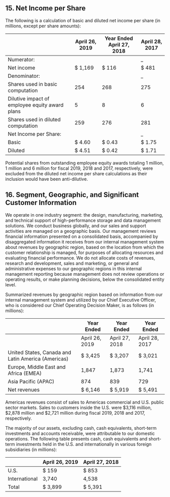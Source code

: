 ## 15. Net Income per Share

The following is a calculation of basic and diluted net income per share (in millions, except per share amounts):

|                                                | April 26, 2019   | Year Ended  April 27, 2018   | April 28, 2017   |
|------------------------------------------------|------------------|------------------------------|------------------|
| Numerator:                                     |                  |                              | $\_{  }$          |
| Net income                                     | $  1,169         | $  116                       | $  481           |
| Denominator:                                   |                  |                              | $\_{  }$          |
| Shares used in basic computation               | 254              | 268                          | 275              |
| Dilutive impact of employee equity award plans | 5                | 8                            | 6                |
| Shares used in diluted computation             | 259              | 276                          | 281              |
| Net Income per Share:                          |                  |                              | $\_{  }$          |
| Basic                                          | $  4.60          | $  0.43                      | $  1.75          |
| Diluted                                        | $  4.51          | $  0.42                      | $  1.71          |

Potential shares from outstanding employee equity awards totaling 1 million, 1 million and 6 million for fiscal 2019, 2018 and 2017, respectively, were excluded from the diluted net income per share calculations as their inclusion would have been anti-dilutive.

$^{ }$

## 16. Segment, Geographic, and Significant Customer Information

We operate in one industry segment: the design, manufacturing, marketing, and technical support of high-performance storage and data management solutions. We conduct business globally, and our sales and support activities are managed on a geographic basis. Our management reviews financial information presented on a consolidated basis, accompanied by disaggregated information it receives from our internal management system about revenues by geographic region, based on the location from which the customer relationship is managed, for purposes of allocating resources and evaluating financial performance. We do not allocate costs of revenues, research and development, sales and marketing, or general and administrative expenses to our geographic regions in this internal management reporting because management does not review operations or operating results, or make planning decisions, below the consolidated entity level.

Summarized revenues by geographic region based on information from our internal management system and utilized by our Chief Executive Officer, who is considered our Chief Operating Decision Maker, is as follows (in millions):

|                                                    | Year Ended     | Year Ended     | Year Ended     |
|----------------------------------------------------|----------------|----------------|----------------|
|                                                    | April 26, 2019 | April 27, 2018 | April 28, 2017 |
| United States, Canada and Latin America (Americas) | $  3,425       | $  3,207       | $  3,021       |
| Europe, Middle East and Africa (EMEA)              | 1,847          | 1,873          | 1,741          |
| Asia Pacific (APAC)                                | 874            | 839            | 729            |
| Net revenues                                       | $  6,146       | $  5,919       | $  5,491       |

Americas revenues consist of sales to Americas commercial and U.S. public sector markets. Sales to customers inside the U.S. were $3,116 million, $2,878 million and $2,721 million during fiscal 2019, 2018 and 2017, respectively.

The majority of our assets, excluding cash, cash equivalents, short-term investments and accounts receivable, were attributable to our domestic operations. The following table presents cash, cash equivalents and short-term investments held in the U.S. and internationally in various foreign subsidiaries (in millions):

|               | April 26, 2019   | April 27, 2018   |
|---------------|------------------|------------------|
| U.S.          | $  159           | $  853           |
| International | 3,740            | 4,538            |
| Total         | $  3,899         | $  5,391         |